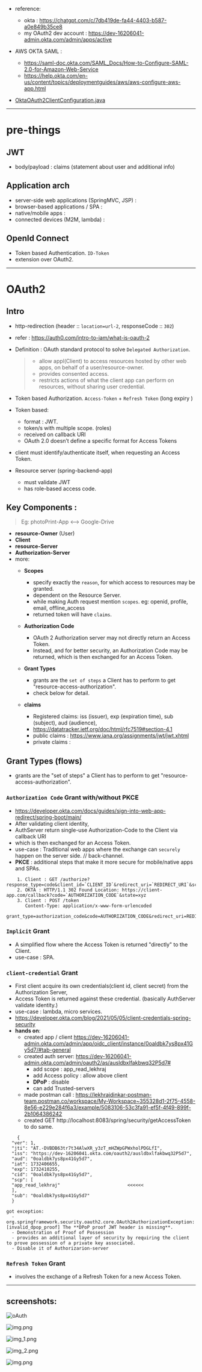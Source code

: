 - reference: 
  - okta : https://chatgpt.com/c/7db419de-fa44-4403-b587-a0e849b35ce8
  - my OAuth2 dev account : https://dev-16206041-admin.okta.com/admin/apps/active

- AWS OKTA SAML :
  - https://saml-doc.okta.com/SAML_Docs/How-to-Configure-SAML-2.0-for-Amazon-Web-Service
  - https://help.okta.com/en-us/content/topics/deploymentguides/aws/aws-configure-aws-app.html
  
- [OktaOAuth2ClientConfiguration.java](..%2F..%2Fsrc%2Fmain%2Fjava%2Fcom%2Flekhraj%2Fjava%2Fspring%2FSB_99_RESTful_API%2Fconfiguration%2FOktaOAuth2ClientConfiguration.java)
---
# pre-things
## JWT
- body/payload : claims (statement about user and additional info)

## Application arch
- server-side web applications (SpringMVC, JSP) :
- browser-based applications / SPA :
- native/mobile apps :
- connected devices (M2M, lambda) :

## OpenId Connect
- Token based Authentication.  `ID-Token`
- extension over OAuth2.

--- 
# OAuth2
## Intro
- http-redirection (header :: `location=url-2`, responseCode :: `302`)
- refer : https://auth0.com/intro-to-iam/what-is-oauth-2
- Definition : OAuth standard protocol to solve `Delegated Authorization`.
    > - allow appl(Client) to access resources hosted by other web apps, on behalf of a user/resource-owner.
    > - provides consented access.
    > - restricts actions of what the client app can perform on resources, without sharing user credential.

- Token based Authorization. `Access-Token` + `Refresh Token` (long expiry )
- Token based:
  - format : JWT. 
  - token/s with multiple scope. (roles)
  - received on callback URI
  - OAuth 2.0 doesn’t define a specific format for Access Tokens

- client must identify/authenticate itself, when requesting an Access Token.
- Resource server (spring-backend-app) 
  - must validate JWT 
  - has role-based access code.

## Key Components :
> Eg: photoPrint-App <--> Google-Drive

- **resource-Owner** (User)
- **Client**
- **resource-Server**
- **Authorization-Server**
- more:
  - **Scopes**
    - specify exactly the `reason`, for which access to resources may be granted.
    - dependent on the Resource Server.
    - while making Auth request mention `scopes`. eg: openid, profile, email, offline_access
    - returned token will have `claims`.
    
  - **Authorization Code**
    - OAuth 2 Authorization server may not directly return an Access Token.
    - Instead, and for better security, an Authorization Code may be returned, which is then exchanged for an Access Token.
  - **Grant Types** 
    - grants are the `set of steps` a Client has to perform to get "resource-access-authorization".
    - check below for detail.
  - **claims**
    - Registered claims:  iss (issuer), exp (expiration time), sub (subject), aud (audience),
    - https://datatracker.ietf.org/doc/html/rfc7519#section-4.1
    - public claims : https://www.iana.org/assignments/jwt/jwt.xhtml
    - private claims :

## Grant Types (flows)
- grants are the "set of steps" a Client has to perform to get "resource-access-authorization".

### `Authorization Code` Grant  with/without PKCE
- https://developer.okta.com/docs/guides/sign-into-web-app-redirect/spring-boot/main/
- After validating client identity,
- AuthServer return single-use Authorization-Code to the Client via callback URI
- which is then exchanged for an Access Token.
- use-case : Traditional web apps where the exchange can `securely` happen on the server side. // back-channel.
- **PKCE** : additional steps that make it more secure for mobile/native apps and SPAs.
```
    1. Client : GET /authorize?response_type=code&client_id=`CLIENT_ID`&redirect_uri=`REDIRECT_URI`&scope=read&state=xyz
    2. OKTA : HTTP/1.1 302 Found Location: https://client-app.com/callback?code=`AUTHORIZATION_CODE`&state=xyz
    3. Client : POST /token 
       Content-Type: application/x-www-form-urlencoded
       grant_type=authorization_code&code=AUTHORIZATION_CODE&redirect_uri=REDIRECT_URI&client_id=CLIENT_ID&client_secret=CLIENT_SECRET
```

### `Implicit` Grant
- A simplified flow where the Access Token is returned "directly" to the Client.
- use-case : SPA.

### `client-credential` Grant
- First client acquire its own credentials(client id, client secret) from the Authorization Server,
- Access Token is returned against these credential. (basically AuthServer validate identity.)
- use-case : lambda, micro services.
- https://developer.okta.com/blog/2021/05/05/client-credentials-spring-security
- **hands on**:
  - created app / client https://dev-16206041-admin.okta.com/admin/app/oidc_client/instance/0oaldbk7ys8px41Gy5d7/#tab-general
  - created auth server: https://dev-16206041-admin.okta.com/admin/oauth2/as/ausldbxlfakbwq32P5d7#
    - add scope :  app_read_lekhraj
    - add Access policy : allow above client
    - **DPoP** : disable
    - can add Trusted-servers
  - made postman call : https://lekhrajdinkar-postman-team.postman.co/workspace/My-Workspace~355328d1-2f75-4558-8e56-e229e284f6a3/example/5083106-53c3fa91-ef5f-4f49-899f-2b1064386242
  - created GET http://localhost:8083/spring/security/getAccessToken to do same.
```
    {
  "ver": 1,
  "jti": "AT.-DVBDB63tr7t34AlwXR_y3zT_mHZWpGPWxholPDGLfI",
  "iss": "https://dev-16206041.okta.com/oauth2/ausldbxlfakbwq32P5d7",
  "aud": "0oaldbk7ys8px41Gy5d7",
  "iat": 1732406655,
  "exp": 1732410255,
  "cid": "0oaldbk7ys8px41Gy5d7",
  "scp": [
  "app_read_lekhraj"                         <<<<<<
  ],
  "sub": "0oaldbk7ys8px41Gy5d7"
  }
  
got exception: 
  - org.springframework.security.oauth2.core.OAuth2AuthorizationException: [invalid_dpop_proof] The **DPoP proof JWT header is missing**. 
  - Demonstration of Proof of Possession
  - provides an additional layer of security by requiring the client to prove possession of a private key associated.
  - Disable it of Authorizarion-server 
```

### `Refresh Token` Grant
- involves the exchange of a Refresh Token for a new Access Token.

---
## screenshots:
![oAuth](https://github.com/lekhrajdinkar/02-spring/blob/main/src/main/resources/img/oAuth2.jpeg)

![img.png](../../99_img/99_img_sb/05/01/img.png)

![img_1.png](../../99_img/99_img_sb/05/01/img_1.png)

![img_2.png](../../99_img/99_img_sb/05/01/img_2.png)

![img.png](../../99_img/99_img_sb/05/01/img4.png)










